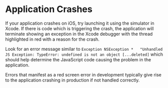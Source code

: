 # Application Crashes

If your application crashes on iOS, try launching it using the simulator in Xcode. If there is code which is triggering the crash, the application will terminate showing an exception in the Xcode debugger with the thread highlighted in red with a reason for the crash.

Look for an error message similar to `Exception	NSException *	"Unhandled JS Exception: TypeError: undefined is not an object [...deleted]` which should help determine the JavaScript code causing the problem in the application.

Errors that manifest as a red screen error in development typically give rise to the application crashing in production if not handled correctly.
